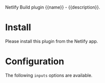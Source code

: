 Netlify Build plugin {{name}} - {{description}}.

# Install

Please install this plugin from the Netlify app.

# Configuration

The following `inputs` options are available.
